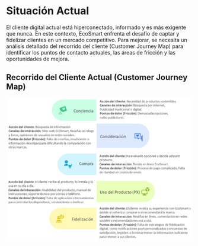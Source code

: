 # Situación Actual

El cliente digital actual está hiperconectado, informado y es más exigente que nunca. En este contexto, EcoSmart enfrenta el desafío de captar y fidelizar clientes en un mercado competitivo. Para mejorar, se necesita un análisis detallado del recorrido del cliente (Customer Journey Map) para identificar los puntos de contacto actuales, las áreas de fricción y las oportunidades de mejora.

## Recorrido del Cliente Actual (Customer Journey Map)

![alt text](image.png)